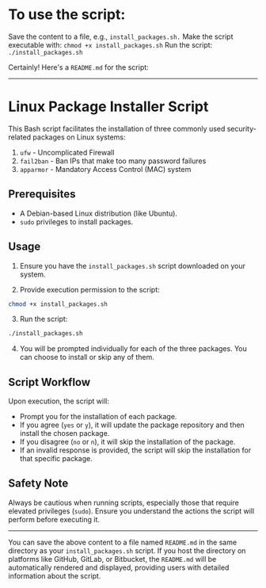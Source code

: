 
# To use the script:

Save the content to a file, e.g., `install_packages.sh.`
Make the script executable with: `chmod +x install_packages.sh`
Run the script: `./install_packages.sh`

Certainly! Here's a `README.md` for the script:

---

# Linux Package Installer Script

This Bash script facilitates the installation of three commonly used security-related packages on Linux systems:

1. `ufw` - Uncomplicated Firewall
2. `fail2ban` - Ban IPs that make too many password failures
3. `apparmor` - Mandatory Access Control (MAC) system

## Prerequisites

- A Debian-based Linux distribution (like Ubuntu).
- `sudo` privileges to install packages.

## Usage

1. Ensure you have the `install_packages.sh` script downloaded on your system.

2. Provide execution permission to the script:
```bash
chmod +x install_packages.sh
```

3. Run the script:
```bash
./install_packages.sh
```

4. You will be prompted individually for each of the three packages. You can choose to install or skip any of them.

## Script Workflow

Upon execution, the script will:

- Prompt you for the installation of each package.
- If you agree (`yes` or `y`), it will update the package repository and then install the chosen package.
- If you disagree (`no` or `n`), it will skip the installation of the package.
- If an invalid response is provided, the script will skip the installation for that specific package.

## Safety Note

Always be cautious when running scripts, especially those that require elevated privileges (`sudo`). Ensure you understand the actions the script will perform before executing it. 

---

You can save the above content to a file named `README.md` in the same directory as your `install_packages.sh` script. If you host the directory on platforms like GitHub, GitLab, or Bitbucket, the `README.md` will be automatically rendered and displayed, providing users with detailed information about the script.
